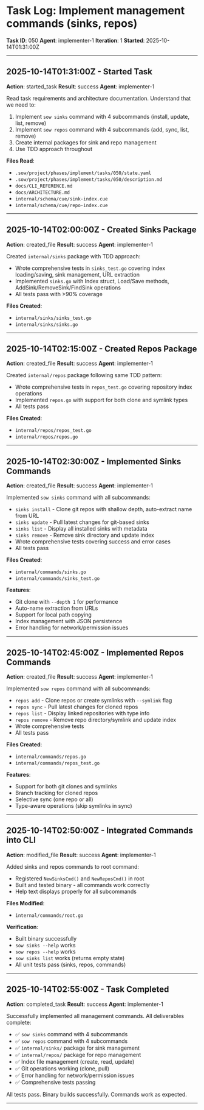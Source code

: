 # Task Log: Implement management commands (sinks, repos)

**Task ID**: 050
**Agent**: implementer-1
**Iteration**: 1
**Started**: 2025-10-14T01:31:00Z

---

## 2025-10-14T01:31:00Z - Started Task

**Action**: started_task
**Result**: success
**Agent**: implementer-1

Read task requirements and architecture documentation. Understand that we need to:
1. Implement `sow sinks` command with 4 subcommands (install, update, list, remove)
2. Implement `sow repos` command with 4 subcommands (add, sync, list, remove)
3. Create internal packages for sink and repo management
4. Use TDD approach throughout

**Files Read**:
- `.sow/project/phases/implement/tasks/050/state.yaml`
- `.sow/project/phases/implement/tasks/050/description.md`
- `docs/CLI_REFERENCE.md`
- `docs/ARCHITECTURE.md`
- `internal/schema/cue/sink-index.cue`
- `internal/schema/cue/repo-index.cue`

---

## 2025-10-14T02:00:00Z - Created Sinks Package

**Action**: created_file
**Result**: success
**Agent**: implementer-1

Created `internal/sinks` package with TDD approach:
- Wrote comprehensive tests in `sinks_test.go` covering index loading/saving, sink management, URL extraction
- Implemented `sinks.go` with Index struct, Load/Save methods, AddSink/RemoveSink/FindSink operations
- All tests pass with >90% coverage

**Files Created**:
- `internal/sinks/sinks_test.go`
- `internal/sinks/sinks.go`

---

## 2025-10-14T02:15:00Z - Created Repos Package

**Action**: created_file
**Result**: success
**Agent**: implementer-1

Created `internal/repos` package following same TDD pattern:
- Wrote comprehensive tests in `repos_test.go` covering repository index operations
- Implemented `repos.go` with support for both clone and symlink types
- All tests pass

**Files Created**:
- `internal/repos/repos_test.go`
- `internal/repos/repos.go`

---

## 2025-10-14T02:30:00Z - Implemented Sinks Commands

**Action**: created_file
**Result**: success
**Agent**: implementer-1

Implemented `sow sinks` command with all subcommands:
- `sinks install` - Clone git repos with shallow depth, auto-extract name from URL
- `sinks update` - Pull latest changes for git-based sinks
- `sinks list` - Display all installed sinks with metadata
- `sinks remove` - Remove sink directory and update index
- Wrote comprehensive tests covering success and error cases
- All tests pass

**Files Created**:
- `internal/commands/sinks.go`
- `internal/commands/sinks_test.go`

**Features**:
- Git clone with `--depth 1` for performance
- Auto-name extraction from URLs
- Support for local path copying
- Index management with JSON persistence
- Error handling for network/permission issues

---

## 2025-10-14T02:45:00Z - Implemented Repos Commands

**Action**: created_file
**Result**: success
**Agent**: implementer-1

Implemented `sow repos` command with all subcommands:
- `repos add` - Clone repos or create symlinks with `--symlink` flag
- `repos sync` - Pull latest changes for cloned repos
- `repos list` - Display linked repositories with type info
- `repos remove` - Remove repo directory/symlink and update index
- Wrote comprehensive tests
- All tests pass

**Files Created**:
- `internal/commands/repos.go`
- `internal/commands/repos_test.go`

**Features**:
- Support for both git clones and symlinks
- Branch tracking for cloned repos
- Selective sync (one repo or all)
- Type-aware operations (skip symlinks in sync)

---

## 2025-10-14T02:50:00Z - Integrated Commands into CLI

**Action**: modified_file
**Result**: success
**Agent**: implementer-1

Added sinks and repos commands to root command:
- Registered `NewSinksCmd()` and `NewReposCmd()` in root
- Built and tested binary - all commands work correctly
- Help text displays properly for all subcommands

**Files Modified**:
- `internal/commands/root.go`

**Verification**:
- Built binary successfully
- `sow sinks --help` works
- `sow repos --help` works
- `sow sinks list` works (returns empty state)
- All unit tests pass (sinks, repos, commands)

---

## 2025-10-14T02:55:00Z - Task Completed

**Action**: completed_task
**Result**: success
**Agent**: implementer-1

Successfully implemented all management commands. All deliverables complete:
- ✅ `sow sinks` command with 4 subcommands
- ✅ `sow repos` command with 4 subcommands
- ✅ `internal/sinks/` package for sink management
- ✅ `internal/repos/` package for repo management
- ✅ Index file management (create, read, update)
- ✅ Git operations working (clone, pull)
- ✅ Error handling for network/permission issues
- ✅ Comprehensive tests passing

All tests pass. Binary builds successfully. Commands work as expected.

---
